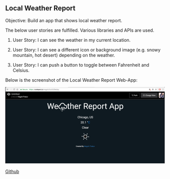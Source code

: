 ## Local Weather Report

Objective: Build an app that shows local weather report.

The below user stories are fulfilled. Various libraries and APIs are used.

1. User Story: I can see the weather in my current location.

2. User Story: I can see a different icon or background image (e.g. snowy mountain, hot desert) depending on the weather.

3. User Story: I can push a button to toggle between Fahrenheit and Celsius.

Below is the screenshot of the Local Weather Report Web-App:

![My picture](https://github.com/megshithakur1/Local-Weather-Report/blob/master/screenshots/1.png)

[Github](https://github.com/) 
